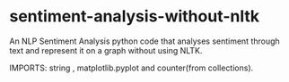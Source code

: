 ﻿# sentiment-analysis-without-nltk
An NLP Sentiment Analysis python code that analyses sentiment through text and represent it on a graph without using NLTK.

IMPORTS:
string , matplotlib.pyplot and counter(from collections).
